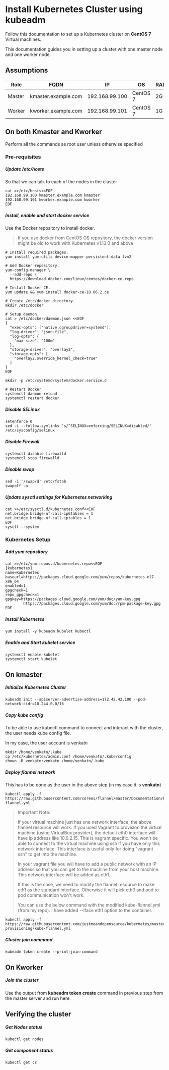 # Install Kubernetes Cluster using kubeadm
Follow this documentation to set up a Kubernetes cluster on __CentOS 7__ Virtual machines.

This documentation guides you in setting up a cluster with one master node and one worker node.

## Assumptions
|Role|FQDN|IP|OS|RAM|CPU|
|----|----|----|----|----|----|
|Master|kmaster.example.com|192.168.99.100|CentOS 7|2G|2|
|Worker|kworker.example.com|192.168.99.101|CentOS 7|1G|1|

## On both Kmaster and Kworker
Perform all the commands as root user unless otherwise specified
### Pre-requisites
##### Update /etc/hosts
So that we can talk to each of the nodes in the cluster
```
cat >>/etc/hosts<<EOF
192.168.99.100 kmaster.example.com kmaster
192.168.99.101 kworker.example.com kworker
EOF
```
##### Install, enable and start docker service
Use the Docker repository to install docker.
> If you use docker from CentOS OS repository, the docker version might be old to work with Kubernetes v1.13.0 and above
```
# Install required packages.
yum install yum-utils device-mapper-persistent-data lvm2

# Add Docker repository.
yum-config-manager \
  --add-repo \
  https://download.docker.com/linux/centos/docker-ce.repo

# Install Docker CE.
yum update && yum install docker-ce-18.06.2.ce

# Create /etc/docker directory.
mkdir /etc/docker

# Setup daemon.
cat > /etc/docker/daemon.json <<EOF
{
  "exec-opts": ["native.cgroupdriver=systemd"],
  "log-driver": "json-file",
  "log-opts": {
    "max-size": "100m"
  },
  "storage-driver": "overlay2",
  "storage-opts": [
    "overlay2.override_kernel_check=true"
  ]
}
EOF

mkdir -p /etc/systemd/system/docker.service.d

# Restart Docker
systemctl daemon-reload
systemctl restart docker
```
##### Disable SELinux
```
setenforce 0
sed -i --follow-symlinks 's/^SELINUX=enforcing/SELINUX=disabled/' /etc/sysconfig/selinux
```
##### Disable Firewall
```
systemctl disable firewalld
systemctl stop firewalld
```
##### Disable swap
```
sed -i '/swap/d' /etc/fstab
swapoff -a
```
##### Update sysctl settings for Kubernetes networking
```
cat >>/etc/sysctl.d/kubernetes.conf<<EOF
net.bridge.bridge-nf-call-ip6tables = 1
net.bridge.bridge-nf-call-iptables = 1
EOF
sysctl --system
```
### Kubernetes Setup
##### Add yum repository
```
cat >>/etc/yum.repos.d/kubernetes.repo<<EOF
[kubernetes]
name=Kubernetes
baseurl=https://packages.cloud.google.com/yum/repos/kubernetes-el7-x86_64
enabled=1
gpgcheck=1
repo_gpgcheck=1
gpgkey=https://packages.cloud.google.com/yum/doc/yum-key.gpg
        https://packages.cloud.google.com/yum/doc/rpm-package-key.gpg
EOF
```
##### Install Kubernetes
```
yum install -y kubeadm kubelet kubectl
```
##### Enable and Start kubelet service
```
systemctl enable kubelet
systemctl start kubelet
```
## On kmaster
##### Initialize Kubernetes Cluster
```
kubeadm init --apiserver-advertise-address=172.42.42.100 --pod-network-cidr=10.244.0.0/16
```
##### Copy kube config
To be able to use kubectl command to connect and interact with the cluster, the user needs kube config file.

In my case, the user account is venkatn
```
mkdir /home/venkatn/.kube
cp /etc/kubernetes/admin.conf /home/venkatn/.kube/config
chown -R venkatn:venkatn /home/venkatn/.kube
```
##### Deploy flannel network
This has to be done as the user in the above step (in my case it is __venkatn__)
```
kubectl apply -f https://raw.githubusercontent.com/coreos/flannel/master/Documentation/kube-flannel.yml
```
>Important Note:
>
>If your virtual machine just has one network interface, the above flannel resource will work.
If you used Vagrant to provision the virtual machine (using VirtualBox provider), the default eth0 interface will have ip address like 10.0.2.15. This is vagrant specific. You won't be able to connect to the virtual machine using ssh if you have only this network interface. This interface is useful only for doing "vagrant ssh" to get into the machine.
>
>In your vagrant file you will have to add a public network with an IP address so that you can get to the machine from your host machine. This network interface will be added as eth1.
>
>If this is the case, we need to modify the flannel resource to make eth1 as the standard interface. Otherwise it will pick eth0 and pod to pod communication won't work.
>
>You can use the below command with the modified kube-flannel.yml (from my repo). I have added --iface eth1 option to the container.
```
kubectl apply -f https://raw.githubusercontent.com/justmeandopensource/kubernetes/master/vagrant-provisioning/kube-flannel.yml
```

##### Cluster join command
```
kubeadm token create --print-join-command
```
## On Kworker
##### Join the cluster
Use the output from __kubeadm token create__ command in previous step from the master server and run here.

## Verifying the cluster
##### Get Nodes status
```
kubectl get nodes
```
##### Get component status
```
kubectl get cs
```


